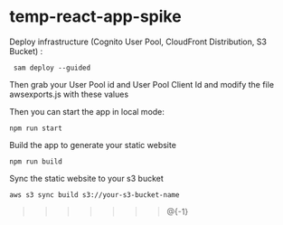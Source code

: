 # temp-react-app-spike


Deploy infrastructure (Cognito User Pool, CloudFront Distribution, S3 Bucket) :

``` sam deploy --guided```

Then grab your User Pool id and User Pool Client Id and modify the file awsexports.js with these values

Then you can start the app in local mode:

```npm run start```

Build the app to generate your static website

```npm run build```

Sync the static website to your s3 bucket

```aws s3 sync build s3://your-s3-bucket-name```
>>>>>>> @{-1}
